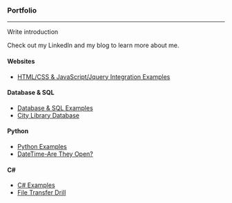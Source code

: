 ### Portfolio
***

Write introduction

Check out my LinkedIn and my blog to learn more about me.

#### Websites
* [HTML/CSS & JavaScript/Jquery Integration Examples](./Websites)


#### Database & SQL
* [Database & SQL Examples](./Database-SQL)
* [City Library Database](./Database-SQL/City-Library-Drill)


#### Python
* [Python Examples](./Python)
* [DateTime-Are They Open?](./Python/Datetime-Drill)

#### C#  
* [C# Examples](./C-Sharp)
* [File Transfer Drill](./C-Sharp/File-Transfer-Drill)


